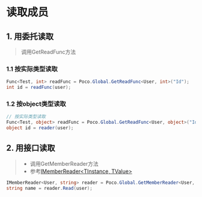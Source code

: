 # 读取成员

## 1. 用委托读取
>调用GetReadFunc方法

### 1.1 按实际类型读取
```csharp
Func<Test, int> readFunc = Poco.Global.GetReadFunc<User, int>("Id");
int id = readFunc(user);
```
### 1.2 按object类型读取
```csharp
// 按实际类型读取
Func<Test, object> readFunc = Poco.Global.GetReadFunc<User, object>("Id");
object id = reader(user);
```

## 2. 用接口读取
>* 调用GetMemberReader方法
>* 参考[IMemberReader\<TInstance, TValue\>](xref:PocoEmit.IMemberReader%602)

```csharp
IMemberReader<User, string> reader = Poco.Global.GetMemberReader<User, string>("Name");
string name = reader.Read(user);
```